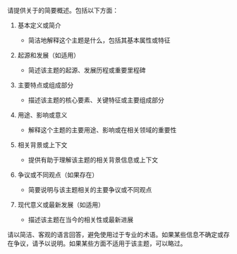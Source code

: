请提供关于<TOPIC>的简要概述。包括以下方面：

1. 基本定义或简介
   - 简洁地解释这个主题是什么，包括其基本属性或特征

2. 起源和发展（如适用）
   - 简述该主题的起源、发展历程或重要里程碑

3. 主要特点或组成部分
   - 描述该主题的核心要素、关键特征或主要组成部分

4. 用途、影响或意义
   - 解释这个主题的主要用途、影响或在相关领域的重要性

5. 相关背景或上下文
   - 提供有助于理解该主题的相关背景信息或上下文

6. 争议或不同观点（如果存在）
   - 简要说明与该主题相关的主要争议或不同观点

7. 现代意义或最新发展（如适用）
   - 描述该主题在当今的相关性或最新进展

请以简洁、客观的语言回答，避免使用过于专业的术语。如果某些信息不确定或存在争议，请予以说明。如果某些方面不适用于该主题，可以略过。
